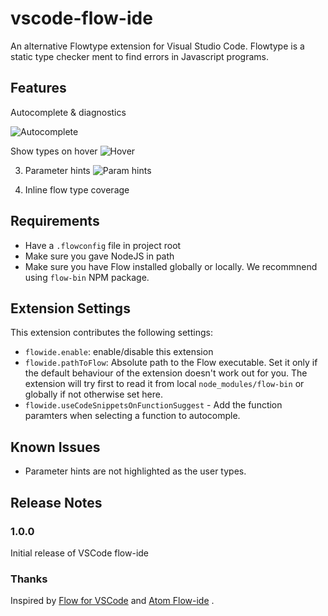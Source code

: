 # vscode-flow-ide

An alternative Flowtype extension for Visual Studio Code. Flowtype is a static type checker
ment to find errors in Javascript programs.

## Features

Autocomplete & diagnostics

![Autocomplete](img/autocomplete-diagnostic.gif)

Show types on hover
![Hover](img/hover.gif)

3. Parameter hints
![Param hints](img/param-hints.gif)

4. Inline flow type coverage


## Requirements

* Have a `.flowconfig` file in project root
* Make sure you gave NodeJS in path
* Make sure you have Flow installed globally or locally. We recommnend
using `flow-bin` NPM package.

## Extension Settings
This extension contributes the following settings:

* `flowide.enable`: enable/disable this extension
* `flowide.pathToFlow`: Absolute path to the Flow executable. Set it only if the default behaviour of the extension
doesn't work out for you. The extension will try first
to read it from local `node_modules/flow-bin` or globally if not otherwise set here.
* `flowide.useCodeSnippetsOnFunctionSuggest` - Add the function paramters when selecting a function
to autocomple.

## Known Issues

* Parameter hints are not highlighted as the user types.

## Release Notes

### 1.0.0

Initial release of VSCode flow-ide

### Thanks
Inspired by [Flow for VSCode](https://github.com/flowtype/flow-for-vscode) and [Atom Flow-ide]( https://github.com/steelbrain/flow-ide ) .